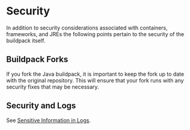 # Security
In addition to security considerations associated with containers, frameworks, and JREs the following points pertain to the security of the buildpack itself.

## Buildpack Forks
If you fork the Java buildpack, it is important to keep the fork up to date with the original repository. This will ensure that your fork runs with any security fixes that may be necessary.

## Security and Logs
See [Sensitive Information in Logs][].

[Sensitive Information in Logs]: extending-logging.md#sensitive-information-in-logs
